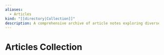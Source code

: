 ```yaml
---
aliases:
  - Articles
kind: "[[directory|Collection]]"
description: A comprehensive archive of article notes exploring diverse written works, capturing insights, critical analysis, and personal reflections across digital and print media from various genres and perspectives.
---
```

# Articles Collection